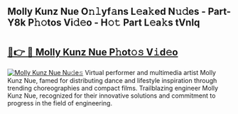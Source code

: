 ## Molly Kunz Nue O𝚗𝚕yf𝚊ns L𝚎a𝚔ed N𝚞𝚍es - Part-Y8k P𝚑𝚘tos Vi𝚍𝚎o - H𝚘𝚝 Part L𝚎a𝚔s tVnIq

# <h2><a href="http://kf48p03.oniu.top/?m=Molly+Kunz+Nue">🔗👉 🔴 Molly Kunz Nue P𝚑ot𝚘𝚜 V𝚒d𝚎o</a></h2>

[![Molly Kunz Nue Nu𝚍e𝚜](https://i.imgur.com/0qMVB7G.gif)](http://kf48p03.oniu.top/?m=Molly+Kunz+Nue)
Virtual performer and multimedia artist Molly Kunz Nue, famed for distributing dance and lifestyle inspiration through trending choreographies and compact films. Trailblazing engineer Molly Kunz Nue, recognized for their innovative solutions and commitment to progress in the field of engineering.  
